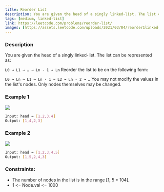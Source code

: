 ```yaml
---
title: Reorder List
description: You are given the head of a singly linked-list. The list can be represented as:
tags: [medium, linked-list]
link: https://leetcode.com/problems/reorder-list/
images: [https://assets.leetcode.com/uploads/2021/03/04/reorder1linked-list.jpg, https://assets.leetcode.com/uploads/2021/03/04/reorder2linked-list.jpg]
---
```


### Description

You are given the head of a singly linked-list. The list can be represented as:

`L0 → L1 → … → Ln - 1 → Ln`
Reorder the list to be on the following form:

`L0 → Ln → L1 → Ln - 1 → L2 → Ln - 2 → …`
You may not modify the values in the list's nodes. Only nodes themselves may be changed.

### Example 1

![](https://assets.leetcode.com/uploads/2021/03/04/reorder1linked-list.jpg)

```bash
Input: head = [1,2,3,4]
Output: [1,4,2,3]
```

### Example 2

![](https://assets.leetcode.com/uploads/2021/03/04/reorder2linked-list.jpg)

```bash
Input: head = [1,2,3,4,5]
Output: [1,5,2,4,3]
```

### Constraints:

- The number of nodes in the list is in the range [1, 5 * 104]. 
- 1 <= Node.val <= 1000